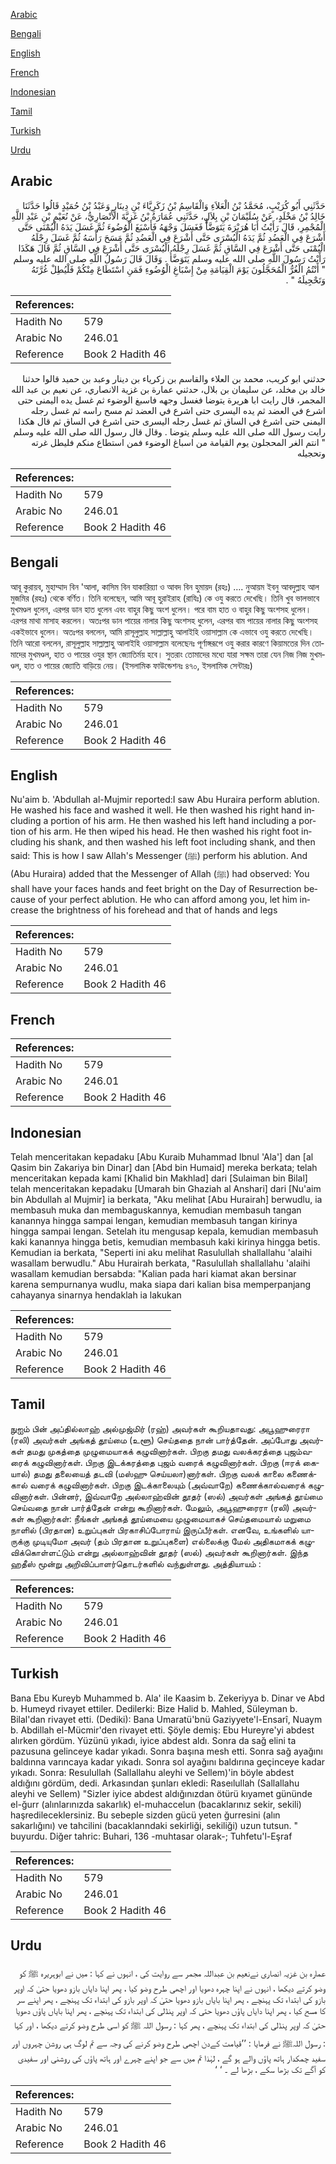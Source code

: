 [Arabic](#arabic)

[Bengali](#bengali)

[English](#english)

[French](#french)

[Indonesian](#indonesian)

[Tamil](#tamil)

[Turkish](#turkish)

[Urdu](#urdu)

## Arabic


<div dir="rtl" lang="ar" style={{fontSize:'larger',backgroundColor:'#f8f9fa',padding:20}}>
حَدَّثَنِي أَبُو كُرَيْبٍ، مُحَمَّدُ بْنُ الْعَلاَءِ وَالْقَاسِمُ بْنُ زَكَرِيَّاءَ بْنِ دِينَارٍ وَعَبْدُ بْنُ حُمَيْدٍ قَالُوا حَدَّثَنَا خَالِدُ بْنُ مَخْلَدٍ، عَنْ سُلَيْمَانَ بْنِ بِلاَلٍ، حَدَّثَنِي عُمَارَةُ بْنُ غَزِيَّةَ الأَنْصَارِيُّ، عَنْ نُعَيْمِ بْنِ عَبْدِ اللَّهِ الْمُجْمِرِ، قَالَ رَأَيْتُ أَبَا هُرَيْرَةَ يَتَوَضَّأُ فَغَسَلَ وَجْهَهُ فَأَسْبَغَ الْوُضُوءَ ثُمَّ غَسَلَ يَدَهُ الْيُمْنَى حَتَّى أَشْرَعَ فِي الْعَضُدِ ثُمَّ يَدَهُ الْيُسْرَى حَتَّى أَشْرَعَ فِي الْعَضُدِ ثُمَّ مَسَحَ رَأْسَهُ ثُمَّ غَسَلَ رِجْلَهُ الْيُمْنَى حَتَّى أَشْرَعَ فِي السَّاقِ ثُمَّ غَسَلَ رِجْلَهُ الْيُسْرَى حَتَّى أَشْرَعَ فِي السَّاقِ ثُمَّ قَالَ هَكَذَا رَأَيْتُ رَسُولَ اللَّهِ صلى الله عليه وسلم يَتَوَضَّأُ ‏.‏ وَقَالَ قَالَ رَسُولُ اللَّهِ صلى الله عليه وسلم ‏ "‏ أَنْتُمُ الْغُرُّ الْمُحَجَّلُونَ يَوْمَ الْقِيَامَةِ مِنْ إِسْبَاغِ الْوُضُوءِ فَمَنِ اسْتَطَاعَ مِنْكُمْ فَلْيُطِلْ غُرَّتَهُ وَتَحْجِيلَهُ ‏"‏ ‏.‏
</div>
<div style={{backgroundColor:'#f8f9fa',padding:20, marginBottom: 10}}><table> <thead> <tr> <th>References:</th> <th></th> </tr> </thead> <tbody><tr><td>Hadith No</td><td>579</td></tr><tr><td>Arabic No</td><td>246.01</td></tr><tr><td>Reference</td><td>Book 2 Hadith 46</td></tr></tbody></table></div>


<div dir="rtl" lang="ar" style={{fontSize:'larger',backgroundColor:'#f8f9fa',padding:20}}>
حدثني ابو كريب، محمد بن العلاء والقاسم بن زكرياء بن دينار وعبد بن حميد قالوا حدثنا خالد بن مخلد، عن سليمان بن بلال، حدثني عمارة بن غزية الانصاري، عن نعيم بن عبد الله المجمر، قال رايت ابا هريرة يتوضا فغسل وجهه فاسبغ الوضوء ثم غسل يده اليمنى حتى اشرع في العضد ثم يده اليسرى حتى اشرع في العضد ثم مسح راسه ثم غسل رجله اليمنى حتى اشرع في الساق ثم غسل رجله اليسرى حتى اشرع في الساق ثم قال هكذا رايت رسول الله صلى الله عليه وسلم يتوضا . وقال قال رسول الله صلى الله عليه وسلم " انتم الغر المحجلون يوم القيامة من اسباغ الوضوء فمن استطاع منكم فليطل غرته وتحجيله
</div>
<div style={{backgroundColor:'#f8f9fa',padding:20, marginBottom: 10}}><table> <thead> <tr> <th>References:</th> <th></th> </tr> </thead> <tbody><tr><td>Hadith No</td><td>579</td></tr><tr><td>Arabic No</td><td>246.01</td></tr><tr><td>Reference</td><td>Book 2 Hadith 46</td></tr></tbody></table></div>

## Bengali


<div dir="ltr" lang="bn" style={{fontSize:'larger',backgroundColor:'#f8f9fa',padding:20}}>
আবূ কুরায়ব, মুহাম্মাদ বিন 'আলা, কাসিম বিন যাকারিয়্যা ও আবদ বিন হুমায়দ (রহঃ) …. নুআয়ম ইবনু আবদুল্লাহ আল মুজমির (রহঃ) থেকে বর্ণিত। তিনি বলেছেন, আমি আবূ হুরাইরাহ (রাযিঃ) কে ওযু করতে দেখেছি। তিনি খুব ভালভাবে মুখমণ্ডল ধুলেন, এরপর ডান হাত ধুলেন এবং বাহুর কিছু অংশ ধুলেন। পরে বাম হাত ও বাহুর কিছু অংশসহ ধুলেন। এরপর মাথা মাসাহ করলেন। অতঃপর ডান পায়ের নালার কিছু অংশসহ ধুলেন, এরপর বাম পায়ের নালার কিছু অংশসহ একইভাবে ধুলেন। অতঃপর বললেন, আমি রাসূলুল্লাহ সাল্লাল্লাহু আলাইহি ওয়াসাল্লাম কে এভাবে ওযু করতে দেখেছি। তিনি আরো বললেন, রাসূলুল্লাহ সাল্লাল্লাহু আলাইহি ওয়াসাল্লাম বলেছেনঃ পূর্ণাঙ্গরূপে ওযু করার কারণে কিয়ামতের দিন তোমাদের মুখমণ্ডল, হাত ও পায়ের ওযুর স্থান জ্যোতির্ময় হবে। সুতরাং তোমাদের মধ্যে যারা সক্ষম তারা যেন নিজ নিজ মুখমণ্ডল, হাত ও পায়ের জ্যোতি বাড়িয়ে নেয়। (ইসলামিক ফাউন্ডেশনঃ ৪৭০, ইসলামিক সেন্টারঃ)
</div>
<div style={{backgroundColor:'#f8f9fa',padding:20, marginBottom: 10}}><table> <thead> <tr> <th>References:</th> <th></th> </tr> </thead> <tbody><tr><td>Hadith No</td><td>579</td></tr><tr><td>Arabic No</td><td>246.01</td></tr><tr><td>Reference</td><td>Book 2 Hadith 46</td></tr></tbody></table></div>

## English


<div dir="ltr" lang="en" style={{fontSize:'larger',backgroundColor:'#f8f9fa',padding:20}}>
Nu'aim b. 'Abdullah al-Mujmir reported:I saw Abu Huraira perform ablution. He washed his face and washed it well. He then washed his right hand including a portion of his arm. He then washed his left hand including a portion of his arm. He then wiped his head. He then washed his right foot including his shank, and then washed his left foot including shank, and then said: This is how I saw Allah's Messenger (ﷺ) perform his ablution. And (Abu Huraira) added that the Messenger of Allah (ﷺ) had observed: You shall have your faces hands and feet bright on the Day of Resurrection because of your perfect ablution. He who can afford among you, let him increase the brightness of his forehead and that of hands and legs
</div>
<div style={{backgroundColor:'#f8f9fa',padding:20, marginBottom: 10}}><table> <thead> <tr> <th>References:</th> <th></th> </tr> </thead> <tbody><tr><td>Hadith No</td><td>579</td></tr><tr><td>Arabic No</td><td>246.01</td></tr><tr><td>Reference</td><td>Book 2 Hadith 46</td></tr></tbody></table></div>

## French


<div dir="ltr" lang="fr" style={{fontSize:'larger',backgroundColor:'#f8f9fa',padding:20}}>

</div>
<div style={{backgroundColor:'#f8f9fa',padding:20, marginBottom: 10}}><table> <thead> <tr> <th>References:</th> <th></th> </tr> </thead> <tbody><tr><td>Hadith No</td><td>579</td></tr><tr><td>Arabic No</td><td>246.01</td></tr><tr><td>Reference</td><td>Book 2 Hadith 46</td></tr></tbody></table></div>

## Indonesian


<div dir="ltr" lang="id" style={{fontSize:'larger',backgroundColor:'#f8f9fa',padding:20}}>
Telah menceritakan kepadaku [Abu Kuraib Muhammad Ibnul 'Ala'] dan [al Qasim bin Zakariya bin Dinar] dan [Abd bin Humaid] mereka berkata; telah menceritakan kepada kami [Khalid bin Makhlad] dari [Sulaiman bin Bilal] telah menceritakan kepadaku [Umarah bin Ghaziah al Anshari] dari [Nu'aim bin Abdullah al Mujmir] ia berkata, "Aku melihat [Abu Hurairah] berwudlu, ia membasuh muka dan membaguskannya, kemudian membasuh tangan kanannya hingga sampai lengan, kemudian membasuh tangan kirinya hingga sampai lengan. Setelah itu mengusap kepala, kemudian membasuh kaki kanannya hingga betis, kemudian membasuh kaki kirinya hingga betis. Kemudian ia berkata, "Seperti ini aku melihat Rasulullah shallallahu 'alaihi wasallam berwudlu." Abu Hurairah berkata, "Rasulullah shallallahu 'alaihi wasallam kemudian bersabda: "Kalian pada hari kiamat akan bersinar karena sempurnanya wudlu, maka siapa dari kalian bisa memperpanjang cahayanya sinarnya hendaklah ia lakukan
</div>
<div style={{backgroundColor:'#f8f9fa',padding:20, marginBottom: 10}}><table> <thead> <tr> <th>References:</th> <th></th> </tr> </thead> <tbody><tr><td>Hadith No</td><td>579</td></tr><tr><td>Arabic No</td><td>246.01</td></tr><tr><td>Reference</td><td>Book 2 Hadith 46</td></tr></tbody></table></div>

## Tamil


<div dir="ltr" lang="ta" style={{fontSize:'larger',backgroundColor:'#f8f9fa',padding:20}}>
நுஐம் பின் அப்தில்லாஹ் அல்முஜ்மிர் (ரஹ்) அவர்கள் கூறியதாவது: அபூஹுரைரா (ரலி) அவர்கள் அங்கத் தூய்மை (உளூ) செய்ததை நான் பார்த்தேன். அப்போது அவர்கள் தமது முகத்தை முழுமையாகக் கழுவினார்கள். பிறகு தமது வலக்கரத்தை புஜம்வரைக் கழுவினார்கள். பிறகு இடக்கரத்தை புஜம் வரைக் கழுவினார்கள். பிறகு (ஈரக் கையால்) தமது தலையைத் தடவி (மஸ்ஹு செய்யலா)னார்கள். பிறகு வலக் காலை கணைக்கால் வரைக் கழுவினார்கள். பிறகு இடக்காலையும் (அவ்வாறே) கணைக்கால்வரைக் கழுவினார்கள். பின்னர், இவ்வாறே அல்லாஹ்வின் தூதர் (ஸல்) அவர்கள் அங்கத் தூய்மை செய்வதை நான் பார்த்தேன் என்று கூறினார்கள். மேலும், அபூஹுரைரா (ரலி) அவர்கள் கூறினார்கள்: நீங்கள் அங்கத் தூய்மையை முழுமையாகச் செய்தமையால் மறுமை நாளில் (பிரதான) உறுப்புகள் பிரகாசிப்போராய் இருப்பீர்கள். எனவே, உங்களில் யாருக்கு முடியுமோ அவர் (தம் பிரதான உறுப்புகளை) எல்லைக்கு மேல் அதிகமாகக் கழுவிக்கொள்ளட்டும் என்று அல்லாஹ்வின் தூதர் (ஸல்) அவர்கள் கூறினார்கள். இந்த ஹதீஸ் மூன்று அறிவிப்பாளர்தொடர்களில் வந்துள்ளது. அத்தியாயம் :
</div>
<div style={{backgroundColor:'#f8f9fa',padding:20, marginBottom: 10}}><table> <thead> <tr> <th>References:</th> <th></th> </tr> </thead> <tbody><tr><td>Hadith No</td><td>579</td></tr><tr><td>Arabic No</td><td>246.01</td></tr><tr><td>Reference</td><td>Book 2 Hadith 46</td></tr></tbody></table></div>

## Turkish


<div dir="ltr" lang="tr" style={{fontSize:'larger',backgroundColor:'#f8f9fa',padding:20}}>
Bana Ebu Kureyb Muhammed b. Ala' ile Kaasim b. Zekeriyya b. Dinar ve Abd b. Humeyd rivayet ettiler. Dedilerki: Bize Halid b. Mahled, Süleyman b. Bilal'dan rivayet etti. (Dediki): Bana Umaratü'bnü Gaziyyete'l-Ensarî, Nuaym b. Abdillah el-Mücmir'den rivayet etti. Şöyle demiş: Ebu Hureyre'yi abdest alırken gördüm. Yüzünü yıkadı, iyice abdest aldı. Sonra da sağ elini ta pazusuna gelinceye kadar yıkadı. Sonra başına mesh etti. Sonra sağ ayağını baldınna varıncaya kadar yıkadı. Sonra sol ayağını baldırına geçinceye kadar yıkadı. Sonra: Resulullah (Sallallahu aleyhi ve Sellem)'in böyle abdest aldığını gördüm, dedi. Arkasından şunları ekledi: Raseılullah (Sallallahu aleyhi ve Sellem) "Sizler iyice abdest aldığınızdan ötürü kıyamet gününde el-ğurr (alınlarınızda sakarlık) el-muhaccelun (bacaklarınız sekir, sekili) haşredileceklersiniz. Bu sebeple sizden gücü yeten ğurresini (alın sakarlığını) ve tahcilini (bacaklanndaki sekirliği, sekiliği) uzun tutsun. " buyurdu. Diğer tahric: Buhari, 136 -muhtasar olarak-; Tuhfetu'l-Eşraf
</div>
<div style={{backgroundColor:'#f8f9fa',padding:20, marginBottom: 10}}><table> <thead> <tr> <th>References:</th> <th></th> </tr> </thead> <tbody><tr><td>Hadith No</td><td>579</td></tr><tr><td>Arabic No</td><td>246.01</td></tr><tr><td>Reference</td><td>Book 2 Hadith 46</td></tr></tbody></table></div>

## Urdu


<div dir="rtl" lang="ur" style={{fontSize:'larger',backgroundColor:'#f8f9fa',padding:20}}>
عمارہ بن غزیہ انصاری نےنعیم بن عبداللہ مجمر سے روایت کی ، انہوں نے کہا : میں نے ابوہریرہ ﷺ کو وضو کرتے دیکھا ، انہوں نے اپنا چہرہ دھویا اور اچھی طرح وضو کیا ، پھر اپنا دایاں بازو دھویا حتیٰ کہ اوپر بازو کی ابتداء تک پہنچے ، پھر اپنا بایاں بازو دھویا حتیٰ کہ اوپر بازو کی ابتداء تک پہنچے ، پھر اپنے سر کا مسح کیا ، پھر اپنا دایاں پاؤں دھویا حتی کہ اوپر پنڈلی کی ابتداء تک پہنچے ، پھر اپنا بایاں پاؤں دھویا حتیٰ کہ اوپر پنڈلی کی ابتداء تک پہنچے ، پھر کہا : رسول اللہ ﷺ کو اسی طرح وضو کرتے دیکھا ، اور کہا : رسول اللہﷺ نے فرمایا : ’’قیامت کےدن اچھی طرح وضو کرنے کی وجہ سے تم لوگ ہی روشن چہروں اور سفید چمکدار ہاتھ پاؤں والے ہو گے ، لہٰذا تم میں سے جو اپنے چہرے اور ہاتھ پاؤں کی روشنی اور سفیدی کو آگے تک بڑھا سکے ، بڑھا لے ۔ ‘ ‘
</div>
<div style={{backgroundColor:'#f8f9fa',padding:20, marginBottom: 10}}><table> <thead> <tr> <th>References:</th> <th></th> </tr> </thead> <tbody><tr><td>Hadith No</td><td>579</td></tr><tr><td>Arabic No</td><td>246.01</td></tr><tr><td>Reference</td><td>Book 2 Hadith 46</td></tr></tbody></table></div>